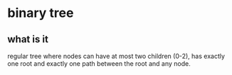 # binary tree

## what is it

regular tree where nodes can have at most two children (0-2), has exactly one root and exactly one path between the root and any node.